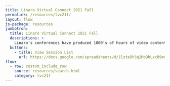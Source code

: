 ```yaml
---
title: Linaro Virtual Connect 2021 Fall
permalink: /resources/lvc21f/
layout: flow
js-package: resources
jumbotron:
  title: Linaro Virtual Connect 2021 Fall
  descriptions: >
    Linaro's conferences have produced 1000's of hours of video content. You can find it all here!
  buttons:
    - title: View Session List
      url: https://docs.google.com/spreadsheets/d/1lzteDh3q2MbDhLxcB9meVsSudlYoHCD69frpx1Pmac0/edit#gid=0
flow:
  - row: custom_include_row
    source: resources/search.html
    category: lvc21f
---
```

